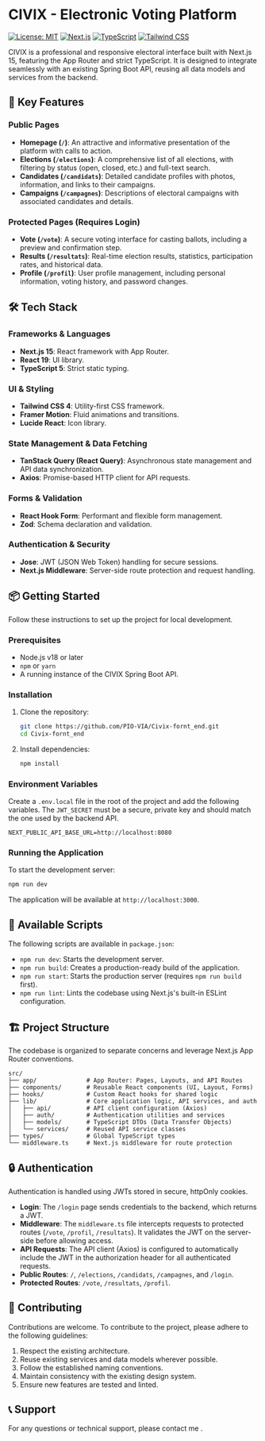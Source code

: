 # CIVIX - Electronic Voting Platform

[![License: MIT](https://img.shields.io/badge/License-MIT-blue.svg)](https://opensource.org/licenses/MIT)
[![Next.js](https://img.shields.io/badge/Next.js-15.3.5-black?logo=next.js)](https://nextjs.org/)
[![TypeScript](https://img.shields.io/badge/TypeScript-5-blue?logo=typescript)](https://www.typescriptlang.org/)
[![Tailwind CSS](https://img.shields.io/badge/Tailwind_CSS-4-38B2AC?logo=tailwind-css)](https://tailwindcss.com/)


CIVIX is a professional and responsive electoral interface built with Next.js 15, featuring the App Router and strict TypeScript. It is designed to integrate seamlessly with an existing Spring Boot API, reusing all data models and services from the backend.

## 🚀 Key Features

### Public Pages
*   **Homepage (`/`)**: An attractive and informative presentation of the platform with calls to action.
*   **Elections (`/elections`)**: A comprehensive list of all elections, with filtering by status (open, closed, etc.) and full-text search.
*   **Candidates (`/candidats`)**: Detailed candidate profiles with photos, information, and links to their campaigns.
*   **Campaigns (`/campagnes`)**: Descriptions of electoral campaigns with associated candidates and details.

### Protected Pages (Requires Login)
*   **Vote (`/vote`)**: A secure voting interface for casting ballots, including a preview and confirmation step.
*   **Results (`/resultats`)**: Real-time election results, statistics, participation rates, and historical data.
*   **Profile (`/profil`)**: User profile management, including personal information, voting history, and password changes.

## 🛠️ Tech Stack

### Frameworks & Languages
*   **Next.js 15**: React framework with App Router.
*   **React 19**: UI library.
*   **TypeScript 5**: Strict static typing.

### UI & Styling
*   **Tailwind CSS 4**: Utility-first CSS framework.
*   **Framer Motion**: Fluid animations and transitions.
*   **Lucide React**: Icon library.

### State Management & Data Fetching
*   **TanStack Query (React Query)**: Asynchronous state management and API data synchronization.
*   **Axios**: Promise-based HTTP client for API requests.

### Forms & Validation
*   **React Hook Form**: Performant and flexible form management.
*   **Zod**: Schema declaration and validation.

### Authentication & Security
*   **Jose**: JWT (JSON Web Token) handling for secure sessions.
*   **Next.js Middleware**: Server-side route protection and request handling.

## 📦 Getting Started

Follow these instructions to set up the project for local development.

### Prerequisites
*   Node.js v18 or later
*   `npm` or `yarn`
*   A running instance of the CIVIX Spring Boot API.

### Installation

1.  Clone the repository:
    ```bash
    git clone https://github.com/PIO-VIA/Civix-fornt_end.git 
    cd Civix-fornt_end
    ```

2.  Install dependencies:
    ```bash
    npm install
    ```

### Environment Variables

Create a `.env.local` file in the root of the project and add the following variables. The `JWT_SECRET` must be a secure, private key and should match the one used by the backend API.

```env
NEXT_PUBLIC_API_BASE_URL=http://localhost:8080
```

### Running the Application

To start the development server:
```bash
npm run dev
```
The application will be available at `http://localhost:3000`.

## 📜 Available Scripts

The following scripts are available in `package.json`:

*   `npm run dev`: Starts the development server.
*   `npm run build`: Creates a production-ready build of the application.
*   `npm run start`: Starts the production server (requires `npm run build` first).
*   `npm run lint`: Lints the codebase using Next.js's built-in ESLint configuration.

## 🏗️ Project Structure

The codebase is organized to separate concerns and leverage Next.js App Router conventions.

```
src/
├── app/              # App Router: Pages, Layouts, and API Routes
├── components/       # Reusable React components (UI, Layout, Forms)
├── hooks/            # Custom React hooks for shared logic
├── lib/              # Core application logic, API services, and auth
│   ├── api/          # API client configuration (Axios)
│   ├── auth/         # Authentication utilities and services
│   ├── models/       # TypeScript DTOs (Data Transfer Objects)
│   └── services/     # Reused API service classes
├── types/            # Global TypeScript types
└── middleware.ts     # Next.js middleware for route protection
```

## 🔒 Authentication

Authentication is handled using JWTs stored in secure, httpOnly cookies.

*   **Login**: The `/login` page sends credentials to the backend, which returns a JWT.
*   **Middleware**: The `middleware.ts` file intercepts requests to protected routes (`/vote`, `/profil`, `/resultats`). It validates the JWT on the server-side before allowing access.
*   **API Requests**: The API client (Axios) is configured to automatically include the JWT in the authorization header for all authenticated requests.
*   **Public Routes**: `/`, `/elections`, `/candidats`, `/campagnes`, and `/login`.
*   **Protected Routes**: `/vote`, `/resultats`, `/profil`.

## 🤝 Contributing

Contributions are welcome. To contribute to the project, please adhere to the following guidelines:
1.  Respect the existing architecture.
2.  Reuse existing services and data models wherever possible.
3.  Follow the established naming conventions.
4.  Maintain consistency with the existing design system.
5.  Ensure new features are tested and linted.

## 📞 Support

For any questions or technical support, please contact me .
